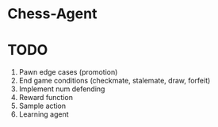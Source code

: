 # Chess-Agent

# TODO
1. Pawn edge cases (promotion)
2. End game conditions (checkmate, stalemate, draw, forfeit)
3. Implement num defending
4. Reward function
5. Sample action
6. Learning agent
